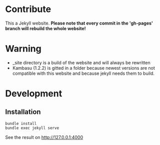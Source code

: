 # Contribute

This a Jekyll website. **Please note that every commit in the 'gh-pages' branch will rebuild the whole website!**

# Warning
 
* _site directory is a build of the website and will always be rewritten
* Kambasu (1.2.2) is gitted in a folder because newest versions are not compatible with this website and because jekyll needs them to build.
# Development
## Installation

```
bundle install
bundle exec jekyll serve
```

See the result on http://127.0.0.1:4000
